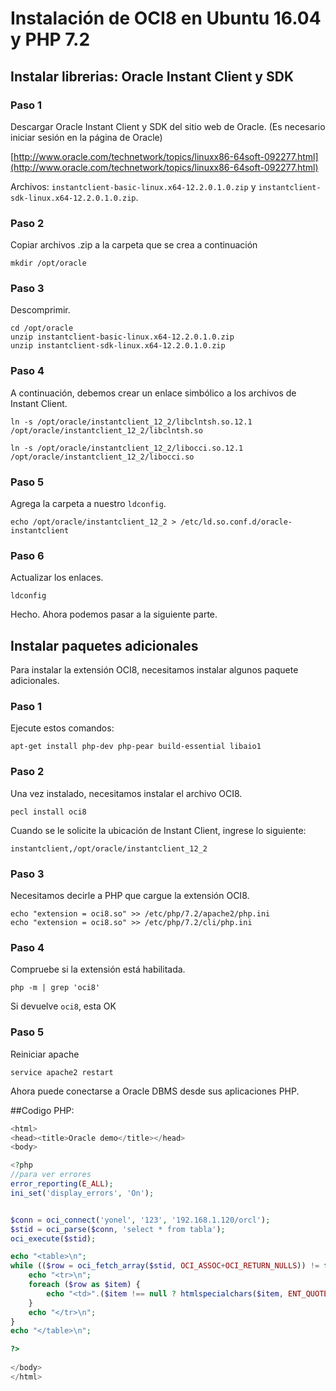 # Instalación de OCI8 en Ubuntu 16.04 y PHP 7.2

## Instalar librerias: Oracle Instant Client y SDK
### Paso 1

Descargar Oracle Instant Client y SDK del sitio web de Oracle.
(Es necesario iniciar sesión en la página de Oracle)

[http://www.oracle.com/technetwork/topics/linuxx86-64soft-092277.html](http://www.oracle.com/technetwork/topics/linuxx86-64soft-092277.html)

Archivos: `instantclient-basic-linux.x64-12.2.0.1.0.zip` y `instantclient-sdk-linux.x64-12.2.0.1.0.zip`.

### Paso 2

Copiar archivos .zip a la carpeta que se crea a continuación

```
mkdir /opt/oracle
```

### Paso 3

Descomprimir.

```
cd /opt/oracle
unzip instantclient-basic-linux.x64-12.2.0.1.0.zip
unzip instantclient-sdk-linux.x64-12.2.0.1.0.zip
```

### Paso 4

A continuación, debemos crear un enlace simbólico a los archivos de Instant Client.

```
ln -s /opt/oracle/instantclient_12_2/libclntsh.so.12.1 /opt/oracle/instantclient_12_2/libclntsh.so

ln -s /opt/oracle/instantclient_12_2/libocci.so.12.1 /opt/oracle/instantclient_12_2/libocci.so

```

### Paso 5

Agrega la carpeta a nuestro `ldconfig`.

```
echo /opt/oracle/instantclient_12_2 > /etc/ld.so.conf.d/oracle-instantclient
```

### Paso 6

Actualizar los enlaces.

```
ldconfig
```

Hecho. Ahora podemos pasar a la siguiente parte.


## Instalar paquetes adicionales

Para instalar la extensión OCI8, necesitamos instalar algunos paquete adicionales.

### Paso 1

Ejecute estos comandos:

```
apt-get install php-dev php-pear build-essential libaio1
```

### Paso 2

Una vez instalado, necesitamos instalar el archivo OCI8.


```
pecl install oci8
```


Cuando se le solicite la ubicación de Instant Client, ingrese lo siguiente:

```
instantclient,/opt/oracle/instantclient_12_2
```

### Paso 3

Necesitamos decirle a PHP que cargue la extensión OCI8.

```
echo "extension = oci8.so" >> /etc/php/7.2/apache2/php.ini
echo "extension = oci8.so" >> /etc/php/7.2/cli/php.ini
```

### Paso 4

Compruebe si la extensión está habilitada.

```
php -m | grep 'oci8'
```

Si devuelve `oci8`, esta OK

### Paso 5

Reiniciar apache

```
service apache2 restart
```

Ahora puede conectarse a Oracle DBMS desde sus aplicaciones PHP.


##Codigo PHP:
```php
<html>
<head><title>Oracle demo</title></head>
<body>

<?php
//para ver errores
error_reporting(E_ALL);
ini_set('display_errors', 'On');


$conn = oci_connect('yonel', '123', '192.168.1.120/orcl');
$stid = oci_parse($conn, 'select * from tabla');
oci_execute($stid);

echo "<table>\n";
while (($row = oci_fetch_array($stid, OCI_ASSOC+OCI_RETURN_NULLS)) != false){
    echo "<tr>\n";
    foreach ($row as $item) {
        echo "<td>".($item !== null ? htmlspecialchars($item, ENT_QUOTES) : "&nbsp;")."</td>\n";
    }
    echo "</tr>\n";
}
echo "</table>\n";

?>
 
</body>
</html>
```

